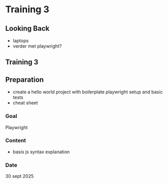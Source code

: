 # Training 3

## Looking Back

- laptops
- verder met playwright?

## Training 3

## Preparation

- create a hello world project with boilerplate playwright setup and basic tests
- cheat sheet

### Goal

Playwright

### Content

- basis js syntax explanation

### Date

30 sept 2025
